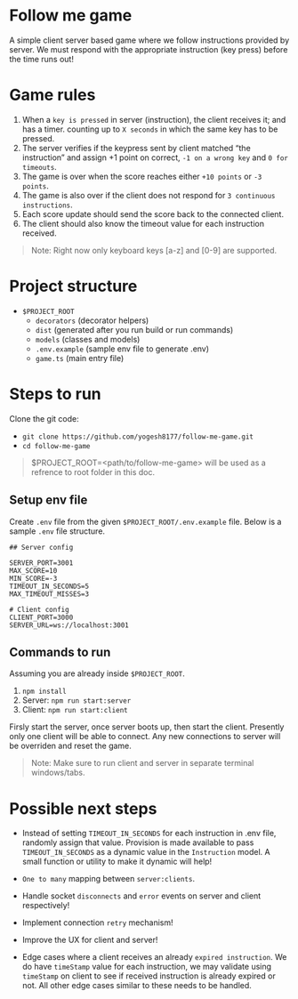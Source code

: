 # Follow me game

A simple client server based game where we follow instructions provided by server. We must respond with the appropriate instruction (key press) before the time runs out!

# Game rules

1. When a `key is pressed` in server (instruction), the client receives it; and has a timer.
counting up to `X seconds` in which the same key has to be pressed.
1. The server verifies if the keypress sent by client matched “the instruction” and assign +1
point on correct, `-1 on a wrong key` and `0 for timeouts`.
1. The game is over when the score reaches either `+10 points` or `-3 points`.
1. The game is also over if the client does not respond for `3 continuous instructions`.
1. Each score update should send the score back to the connected client.
1. The client should also know the timeout value for each instruction received.

> Note: Right now only keyboard keys [a-z] and [0-9] are supported. 

# Project structure

- `$PROJECT_ROOT`
  - `decorators` (decorator helpers)
  - `dist` (generated after you run build or run commands)
  - `models` (classes and models)
  - `.env.example` (sample env file to generate .env)
  - `game.ts` (main entry file)

# Steps to run

Clone the git code:
- `git clone https://github.com/yogesh8177/follow-me-game.git`
- `cd follow-me-game`

> $PROJECT_ROOT=<path/to/follow-me-game> will be used as a refrence to root folder in this doc.

## Setup env file

Create `.env` file from the given `$PROJECT_ROOT/.env.example` file. Below is a sample `.env` file structure.

```
## Server config

SERVER_PORT=3001
MAX_SCORE=10
MIN_SCORE=-3
TIMEOUT_IN_SECONDS=5
MAX_TIMEOUT_MISSES=3

# Client config
CLIENT_PORT=3000
SERVER_URL=ws://localhost:3001
```

## Commands to run
Assuming you are already inside `$PROJECT_ROOT`.

1. `npm install`
1. Server: `npm run start:server`
1. Client: `npm run start:client`

Firsly start the server, once server boots up, then start the client. Presently only one client will be able to connect. Any new connections to server will be overriden and reset the game.

> Note: Make sure to run client and server in separate terminal windows/tabs.

# Possible next steps

- Instead of setting `TIMEOUT_IN_SECONDS` for each instruction in .env file, randomly assign that value. Provision is made available to pass `TIMEOUT_IN_SECONDS` as a dynamic value in the `Instruction` model. A small function or utility to make it dynamic will help!

- `One to many` mapping between `server:clients`.

- Handle socket `disconnects` and `error` events on server and client respectively!

- Implement connection `retry` mechanism!

- Improve the UX for client and server!

- Edge cases where a client receives an already `expired instruction`. We do have `timeStamp` value for each instruction, we may validate using `timeStamp` on client to see if received instruction is already expired or not. All other edge cases similar to these needs to be handled. 
